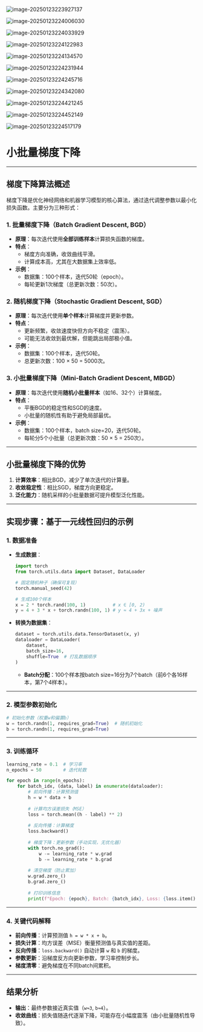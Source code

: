 ![image-20250123223927137](./assets/image-20250123223927137.png)

![image-20250123224006030](./assets/image-20250123224006030.png)

![image-20250123224033929](./assets/image-20250123224033929.png)

![image-20250123224122983](./assets/image-20250123224122983.png)

![image-20250123224134570](./assets/image-20250123224134570.png)

 ![image-20250123224231944](./assets/image-20250123224231944.png)

![image-20250123224245716](./assets/image-20250123224245716.png)

![image-20250123224342080](./assets/image-20250123224342080.png)

![image-20250123224421245](./assets/image-20250123224421245.png)

![image-20250123224452149](./assets/image-20250123224452149.png)

![image-20250123224517179](./assets/image-20250123224517179.png)

# 小批量梯度下降

---

## **梯度下降算法概述**
梯度下降是优化神经网络和机器学习模型的核心算法，通过迭代调整参数以最小化损失函数。主要分为三种形式：

### **1. 批量梯度下降（Batch Gradient Descent, BGD）**
- **原理**：每次迭代使用**全部训练样本**计算损失函数的梯度。
- **特点**：
  - 梯度方向准确，收敛曲线平滑。
  - 计算成本高，尤其在大数据集上效率低。
- **示例**：
  - 数据集：100个样本，迭代50轮（epoch）。
  - 每轮更新1次梯度（总更新次数：50次）。

### **2. 随机梯度下降（Stochastic Gradient Descent, SGD）**
- **原理**：每次迭代使用**单个样本**计算梯度并更新参数。
- **特点**：
  - 更新频繁，收敛速度快但方向不稳定（震荡）。
  - 可能无法收敛到最优解，但能跳出局部极小值。
- **示例**：
  - 数据集：100个样本，迭代50轮。
  - 总更新次数：100 × 50 = 5000次。

### **3. 小批量梯度下降（Mini-Batch Gradient Descent, MBGD）**
- **原理**：每次迭代使用**随机小批量样本**（如16、32个）计算梯度。
- **特点**：
  - 平衡BGD的稳定性和SGD的速度。
  - 小批量的随机性有助于避免局部最优。
- **示例**：
  - 数据集：100个样本，batch size=20，迭代50轮。
  - 每轮分5个小批量（总更新次数：50 × 5 = 250次）。

---

## **小批量梯度下降的优势**
1. **计算效率**：相比BGD，减少了单次迭代的计算量。
2. **收敛稳定性**：相比SGD，梯度方向更稳定。
3. **泛化能力**：随机采样的小批量数据可提升模型泛化性能。

---

## **实现步骤：基于一元线性回归的示例**

### **1. 数据准备**
- **生成数据**：
  ```python
  import torch
  from torch.utils.data import Dataset, DataLoader
  
  # 固定随机种子（确保可复现）
  torch.manual_seed(42)
  
  # 生成100个样本
  x = 2 * torch.rand(100, 1)          # x ∈ [0, 2)
  y = 4 + 3 * x + torch.randn(100, 1) # y ≈ 4 + 3x + 噪声
  ```
- **转换为数据集**：
  ```python
  dataset = torch.utils.data.TensorDataset(x, y)
  dataloader = DataLoader(
      dataset, 
      batch_size=16, 
      shuffle=True  # 打乱数据顺序
  )
  ```
  - **Batch分配**：100个样本按batch size=16分为7个batch（前6个各16样本，第7个4样本）。

---

### **2. 模型参数初始化**
```python
# 初始化参数（权重w和偏置b）
w = torch.randn(1, requires_grad=True)  # 随机初始化
b = torch.randn(1, requires_grad=True)
```

---

### **3. 训练循环**
```python
learning_rate = 0.1  # 学习率
n_epochs = 50        # 迭代轮数

for epoch in range(n_epochs):
    for batch_idx, (data, label) in enumerate(dataloader):
        # 前向传播：计算预测值
        h = w * data + b
        
        # 计算均方误差损失（MSE）
        loss = torch.mean((h - label) ** 2)
        
        # 反向传播：计算梯度
        loss.backward()
        
        # 梯度下降：更新参数（手动实现，无优化器）
        with torch.no_grad():
            w -= learning_rate * w.grad
            b -= learning_rate * b.grad
        
        # 清空梯度（防止累加）
        w.grad.zero_()
        b.grad.zero_()
        
        # 打印训练信息
        print(f"Epoch: {epoch}, Batch: {batch_idx}, Loss: {loss.item():.4f}")
```

---

### **4. 关键代码解释**
- **前向传播**：计算预测值 `h = w * x + b`。
- **损失计算**：均方误差（MSE）衡量预测值与真实值的差距。
- **反向传播**：`loss.backward()` 自动计算 `w` 和 `b` 的梯度。
- **参数更新**：沿梯度反方向更新参数，学习率控制步长。
- **梯度清零**：避免梯度在不同batch间累积。

---

## **结果分析**
- **输出**：最终参数接近真实值（`w≈3`, `b≈4`）。
- **收敛曲线**：损失值随迭代逐渐下降，可能存在小幅度震荡（由小批量随机性导致）。


